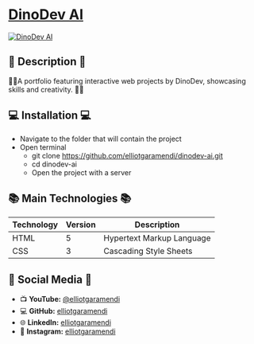 # [DinoDev AI](https://elliotgaramendi.github.io/dinodev-ai/)

[![DinoDev AI](https://i.postimg.cc/NMz836Vg/dinodev-ai.png)](https://elliotgaramendi.github.io/dinodev-ai/)

## 📜 Description 📜
👨‍💻A portfolio featuring interactive web projects by DinoDev, showcasing skills and creativity. 👨‍💻

## 💻 Installation 💻
- Navigate to the folder that will contain the project
- Open terminal
  - git clone https://github.com/elliotgaramendi/dinodev-ai.git
  - cd dinodev-ai
  - Open the project with a server

## 📚 Main Technologies 📚
| Technology | Version | Description               |
| ---------- | ------- | ------------------------- |
| HTML       | 5       | Hypertext Markup Language |
| CSS        | 3       | Cascading Style Sheets    |

## 🤗 Social Media 🤗
- 📺 **YouTube:** [@elliotgaramendi](https://www.youtube.com/@elliotgaramendi)
- 💻 **GitHub:** [elliotgaramendi](https://github.com/elliotgaramendi)
- 🌐 **LinkedIn:** [elliotgaramendi](https://www.linkedin.com/in/elliotgaramendi/)
- 📸 **Instagram:** [elliotgaramendi](https://www.instagram.com/elliotgaramendi/)

